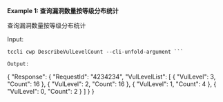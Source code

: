 **Example 1: 查询漏洞数量按等级分布统计**

查询漏洞数量按等级分布统计

Input: 

```
tccli cwp DescribeVulLevelCount --cli-unfold-argument ```

Output: 
```
{
    "Response": {
        "RequestId": "4234234",
        "VulLevelList": [
            {
                "VulLevel": 3,
                "Count": 16
            },
            {
                "VulLevel": 2,
                "Count": 16
            },
            {
                "VulLevel": 1,
                "Count": 4
            },
            {
                "VulLevel": 0,
                "Count": 2
            }
        ]
    }
}
```


